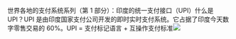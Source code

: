 世界各地的支付系统系列（第 1 部分）：印度的统一支付接口（UPI）什么是 UPI？UPI 是由印度国家支付公司开发的即时实时支付系统。它占据了印度今天数字零售交易的 60%。UPI = 支付标记语言 + 互操作支付标准![](images/how-does-upi-work.png)